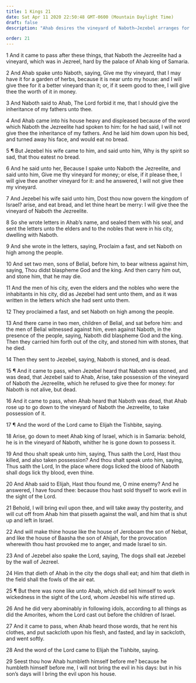 ```yaml
---
title: 1 Kings 21
date: Sat Apr 11 2020 22:50:48 GMT-0600 (Mountain Daylight Time)
draft: false
description: "Ahab desires the vineyard of Naboth—Jezebel arranges for false witnesses, and Naboth is stoned for blasphemy—Elijah prophesies that Ahab and Jezebel and their house will be destroyed."

order: 21
---
```

    
1 And it came to pass after these things, that Naboth the Jezreelite had a vineyard, which was in Jezreel, hard by the palace of Ahab king of Samaria.

2 And Ahab spake unto Naboth, saying, Give me thy vineyard, that I may have it for a garden of herbs, because it is near unto my house: and I will give thee for it a better vineyard than it; or, if it seem good to thee, I will give thee the worth of it in money.

3 And Naboth said to Ahab, The Lord forbid it me, that I should give the inheritance of my fathers unto thee.

4 And Ahab came into his house heavy and displeased because of the word which Naboth the Jezreelite had spoken to him: for he had said, I will not give thee the inheritance of my fathers. And he laid him down upon his bed, and turned away his face, and would eat no bread.

5 ¶ But Jezebel his wife came to him, and said unto him, Why is thy spirit so sad, that thou eatest no bread.

6 And he said unto her, Because I spake unto Naboth the Jezreelite, and said unto him, Give me thy vineyard for money; or else, if it please thee, I will give thee another vineyard for it: and he answered, I will not give thee my vineyard.

7 And Jezebel his wife said unto him, Dost thou now govern the kingdom of Israel? arise, and eat bread, and let thine heart be merry: I will give thee the vineyard of Naboth the Jezreelite.

8 So she wrote letters in Ahab’s name, and sealed them with his seal, and sent the letters unto the elders and to the nobles that were in his city, dwelling with Naboth.

9 And she wrote in the letters, saying, Proclaim a fast, and set Naboth on high among the people.

10 And set two men, sons of Belial, before him, to bear witness against him, saying, Thou didst blaspheme God and the king. And then carry him out, and stone him, that he may die.

11 And the men of his city, even the elders and the nobles who were the inhabitants in his city, did as Jezebel had sent unto them, and as it was written in the letters which she had sent unto them.

12 They proclaimed a fast, and set Naboth on high among the people.

13 And there came in two men, children of Belial, and sat before him: and the men of Belial witnessed against him, even against Naboth, in the presence of the people, saying, Naboth did blaspheme God and the king. Then they carried him forth out of the city, and stoned him with stones, that he died.

14 Then they sent to Jezebel, saying, Naboth is stoned, and is dead.

15 ¶ And it came to pass, when Jezebel heard that Naboth was stoned, and was dead, that Jezebel said to Ahab, Arise, take possession of the vineyard of Naboth the Jezreelite, which he refused to give thee for money: for Naboth is not alive, but dead.

16 And it came to pass, when Ahab heard that Naboth was dead, that Ahab rose up to go down to the vineyard of Naboth the Jezreelite, to take possession of it.

17 ¶ And the word of the Lord came to Elijah the Tishbite, saying.

18 Arise, go down to meet Ahab king of Israel, which is in Samaria: behold, he is in the vineyard of Naboth, whither he is gone down to possess it.

19 And thou shalt speak unto him, saying, Thus saith the Lord, Hast thou killed, and also taken possession? And thou shalt speak unto him, saying, Thus saith the Lord, In the place where dogs licked the blood of Naboth shall dogs lick thy blood, even thine.

20 And Ahab said to Elijah, Hast thou found me, O mine enemy? And he answered, I have found thee: because thou hast sold thyself to work evil in the sight of the Lord.

21 Behold, I will bring evil upon thee, and will take away thy posterity, and will cut off from Ahab him that pisseth against the wall, and him that is shut up and left in Israel.

22 And will make thine house like the house of Jeroboam the son of Nebat, and like the house of Baasha the son of Ahijah, for the provocation wherewith thou hast provoked me to anger, and made Israel to sin.

23 And of Jezebel also spake the Lord, saying, The dogs shall eat Jezebel by the wall of Jezreel.

24 Him that dieth of Ahab in the city the dogs shall eat; and him that dieth in the field shall the fowls of the air eat.

25 ¶ But there was none like unto Ahab, which did sell himself to work wickedness in the sight of the Lord, whom Jezebel his wife stirred up.

26 And he did very abominably in following idols, according to all things as did the Amorites, whom the Lord cast out before the children of Israel.

27 And it came to pass, when Ahab heard those words, that he rent his clothes, and put sackcloth upon his flesh, and fasted, and lay in sackcloth, and went softly.

28 And the word of the Lord came to Elijah the Tishbite, saying.

29 Seest thou how Ahab humbleth himself before me? because he humbleth himself before me, I will not bring the evil in his days: but in his son’s days will I bring the evil upon his house.
